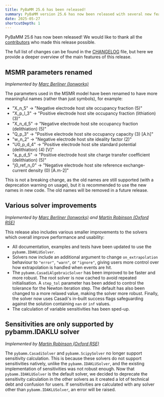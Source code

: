 ```yaml
---
title: PyBaMM 25.6 has been released!
summary: PyBaMM version 25.6 has now been released with several new features and improvements.
date: 2025-05-27
shortcutDepth: 1
---
```


PyBaMM 25.6 has now been released! We would like to thank all the [contributors](https://pybamm.org/teams/) who made this release possible.

The full list of changes can be found in the [CHANGELOG](https://pybamm.org/changelog/) file, but here we provide a deeper overview of the main features of this release.

## MSMR parameters renamed
_Implemented by [Marc Berliner (Ionworks)](https://github.com/MarcBerliner)_

The parameters used in the MSMR model have been renamed to have more meaningful names (rather than just symbols), for example:
- "X_n_5" -> "Negative electrode host site occupancy fraction (5)"
- "X_p_l_3" -> "Positive electrode host site occupancy fraction (lithiation) (3)"
- "X_n_d_5" -> "Negative electrode host site occupancy fraction (delithiation) (5)"
- "Q_p_3" -> "Positive electrode host site occupancy capacity (3) [A.h]"
- "w_n_2" -> "Negative electrode host site ideality factor (2)"
- "U0_p_d_4" -> "Positive electrode host site standard potential (delithiation) (4) [V]"
- "a_p_d_5" -> "Positive electrode host site charge transfer coefficient (delithiation) (5)"
- "j0_ref_n_0" -> "Negative electrode host site reference exchange-current density (0) [A.m-2]"

This is not a breaking change, as the old names are still supported (with a deprecation warning on usage), but it is recommended to use the new names in new code. The old names will be removed in a future release.

## Various solver improvements
_Implemented by [Marc Berliner (Ionworks)](https://github.com/MarcBerliner) and [Martin Robinson (Oxford RSE)](https://github.com/martinjrobins)_

This release also includes various smaller improvements to the solvers which overall improve performance and usability:
- All documentation, examples and tests have been updated to use the `pybamm.IDAKLUSolver`.
- Solvers now include an additional argument to change `on_extrapolation` behaviour to `"error"`, `"warn"`, or `"ignore"`, giving users more control over how extrapolation is handled when events are hit.
- The `pybamm.CasadiAlgebraicSolver` has been improved to be faster and more robust. The root solver is now cached to avoid repeated initialisation. A `step_tol` parameter has been added to control the tolerance for the Newton iteration step. The default has also been changed to a more relaxed value, making the solver more robust. Finally, the solver now uses Casadi's in-built success flags safeguarding against the solution containing `nan` or `inf` values.
- The calculation of variable sensitivities has been sped-up.

## Sensitivities are only supported by pybamm.IDAKLU solver
_Implemented by [Martin Robinson (Oxford RSE)](https://github.com/martinjrobins)_

The `pybamm.CasadiSolver` and `pybamm.ScipySolver` no longer support sensitivity calculation. This is because these solvers do not support sensitivities natively, unlike the `pybamm.IDAKLUSolver`, and the existing implementation of sensitivities was not robust enough. Now that `pybamm.IDAKLUSolver` is the default solver, we decided to deprecate the sensitivity calculation in the other solvers as it created a lot of technical debt and confusion for users. If sensitivities are calculated with any solver other than `pybamm.IDAKLUSolver`, an error will be raised.
